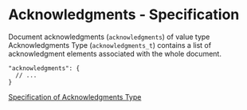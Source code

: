 # Acknowledgments - Specification

Document acknowledgments (`acknowledgments`) of value type Acknowledgments Type (`acknowledgments_t`) contains a list of
acknowledgment elements associated with the whole document.

```
"acknowledgments": {
  // ...
}
```

[Specification of Acknowledgments Type](../types/acknowledgments-spec.en.md)

